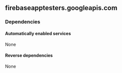 ## firebaseapptesters.googleapis.com

### Dependencies

#### Automatically enabled services

None

#### Reverse dependencies

None
